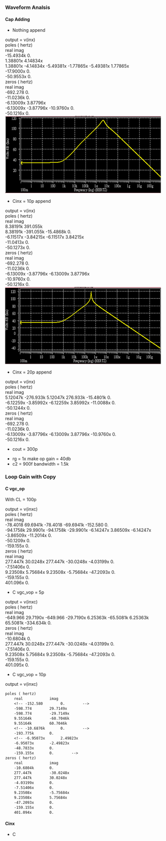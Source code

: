 ### Waveform Analsis
#### Cap Adding

* Nothing append

output = v(inx)                 
    poles ( hertz)      
        real            imag      
        -15.4934k       0.        
        1.38801x        4.14834x  
        1.38801x        -4.14834x
        -5.49381x       -1.77865x
        -5.49381x       1.77865x  
        -17.9000x       0.        
        -50.9553x       0.        
    zeros ( hertz)      
        real            imag      
        -692.278        0.        
        -11.0236k       0.        
        -6.13009x       3.87796x  
        -6.13009x       -3.87796x
        -10.9760x       0.        
        -50.1216x       0.        
<img src="inx_Nothingappend.png" height="250px"></img>

* Cinx = 10p append

output = v(inx)   
    poles ( hertz)      
        real            imag      
        8.38191k        391.055k  
        8.38191k        -391.055k
        -15.4868k       0.        
        -6.11517x       -3.84215x
        -6.11517x       3.84215x  
        -11.0413x       0.        
        -50.1273x       0.                            
    zeros ( hertz)      
        real            imag      
        -692.278        0.        
        -11.0236k       0.        
        -6.13009x       -3.87796x
        -6.13009x       3.87796x  
        -10.9760x       0.        
        -50.1216x       0.        
<img src="inx_10pappend.png" height="250px"></img>

* Cinx = 20p append

output = v(inx)   
    poles ( hertz)      
        real            imag      
        5.12047k        -276.933k
        5.12047k        276.933k
        -15.4801k       0.       
        -6.12259x       -3.85992x
        -6.12259x       3.85992x
        -11.0088x       0.       
        -50.1244x       0.      
    zeros ( hertz)      
        real            imag      
         -692.278        0.       
        -11.0236k       0.       
        -6.13009x       -3.87796x
        -6.13009x       3.87796x
        -10.9760x       0.       
        -50.1216x       0.       



* cout = 300p
+ rg = 1x make op gain = 40db
+ c2 = 900f bandwidth = 1.5k




### Loop Gain with Copy
#### C vgc_op

With CL = 100p

output = v(inxc)                                
    poles ( hertz)     
        real            imag     
        -78.4018        69.6941k
        -78.4018        -69.6941k
        -152.580        0.       
        <!-- -10.6877k       0.        -->
        -94.1758k       29.9901x
        -94.1758k       -29.9901x
        -6.14247x       3.86509x
        -6.14247x       -3.86509x
        -11.2014x       0.       
        -50.1209x       0.       
        -159.155x       0.       
    zeros ( hertz)     
        real            imag     
        <!-- -10.6804k       0.        -->
        277.447k        30.0248x
        277.447k        -30.0248x
        -4.03199x       0.       
        -7.51406x       0.       
        9.23508x        5.75684x
        9.23508x        -5.75684x
        -47.2093x       0.       
        -159.155x       0.       
        401.096x        0.  

* C vgc_vop = 5p

output = v(inxc)                            
    poles ( hertz)     
        real            imag     
        <!-- -152.580        0.        -->
        -649.966        29.7190x
        -649.966        -29.7190x
        6.25363k        -65.5081k
        6.25363k        65.5081k
        <!-- -10.6876k       0.        -->
        -334.634k       0.       
        <!-- -6.94165x       -2.48086x
        -6.94165x       2.48086x
        -48.7976x       0.       
        -159.155x       0.          -->
    zeros ( hertz)     
        real            imag     
        -10.6804k       0.       
        277.447k        30.0248x
        277.447k        -30.0248x
        -4.03199x       0.       
        -7.51406x       0.       
        9.23508x        5.75684x
        9.23508x        -5.75684x
        -47.2093x       0.       
        -159.155x       0.       
        401.095x        0.       

* C vgc_vop = 10p

output = v(inxc)              

    poles ( hertz)     
        real            imag     
        <!-- -152.580        0.        -->
        -598.774        29.7149x
        -598.774        -29.7149x
        9.55164k        -60.7046k
        9.55164k        60.7046k
        <!-- -10.6876k       0.        -->
        -193.775k       0.       
        <!-- -6.95073x       2.49823x
        -6.95073x       -2.49823x
        -48.7833x       0.       
        -159.155x       0.        -->
    zeros ( hertz)     
        real            imag     
        -10.6804k       0.       
        277.447k        -30.0248x
        277.447k        30.0248x
        -4.03199x       0.       
        -7.51406x       0.       
        9.23508x        -5.75684x
        9.23508x        5.75684x
        -47.2093x       0.       
        -159.155x       0.       
        401.094x        0.       

#### Cinx

* C
